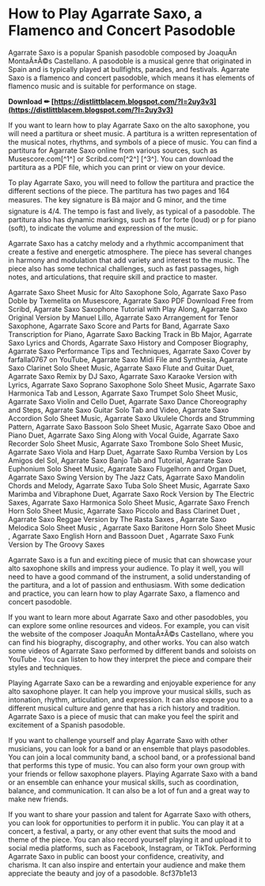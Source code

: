 # How to Play Agarrate Saxo, a Flamenco and Concert Pasodoble
  
Agarrate Saxo is a popular Spanish pasodoble composed by JoaquÃ­n MontaÃ±Ã©s Castellano. A pasodoble is a musical genre that originated in Spain and is typically played at bullfights, parades, and festivals. Agarrate Saxo is a flamenco and concert pasodoble, which means it has elements of flamenco music and is suitable for performance on stage.
 
**Download ✏ [https://distlittblacem.blogspot.com/?l=2uy3v3](https://distlittblacem.blogspot.com/?l=2uy3v3)**


  
If you want to learn how to play Agarrate Saxo on the alto saxophone, you will need a partitura or sheet music. A partitura is a written representation of the musical notes, rhythms, and symbols of a piece of music. You can find a partitura for Agarrate Saxo online from various sources, such as Musescore.com[^1^] or Scribd.com[^2^] [^3^]. You can download the partitura as a PDF file, which you can print or view on your device.
  
To play Agarrate Saxo, you will need to follow the partitura and practice the different sections of the piece. The partitura has two pages and 164 measures. The key signature is Bâ­ major and G minor, and the time signature is 4/4. The tempo is fast and lively, as typical of a pasodoble. The partitura also has dynamic markings, such as f for forte (loud) or p for piano (soft), to indicate the volume and expression of the music.
  
Agarrate Saxo has a catchy melody and a rhythmic accompaniment that create a festive and energetic atmosphere. The piece has several changes in harmony and modulation that add variety and interest to the music. The piece also has some technical challenges, such as fast passages, high notes, and articulations, that require skill and practice to master.
 
Agarrate Saxo Sheet Music for Alto Saxophone Solo,  Agarrate Saxo Paso Doble by Txemelita on Musescore,  Agarrate Saxo PDF Download Free from Scribd,  Agarrate Saxo Saxophone Tutorial with Play Along,  Agarrate Saxo Original Version by Manuel Lillo,  Agarrate Saxo Arrangement for Tenor Saxophone,  Agarrate Saxo Score and Parts for Band,  Agarrate Saxo Transcription for Piano,  Agarrate Saxo Backing Track in Bb Major,  Agarrate Saxo Lyrics and Chords,  Agarrate Saxo History and Composer Biography,  Agarrate Saxo Performance Tips and Techniques,  Agarrate Saxo Cover by farfalla0767 on YouTube,  Agarrate Saxo Midi File and Synthesia,  Agarrate Saxo Clarinet Solo Sheet Music,  Agarrate Saxo Flute and Guitar Duet,  Agarrate Saxo Remix by DJ Saxo,  Agarrate Saxo Karaoke Version with Lyrics,  Agarrate Saxo Soprano Saxophone Solo Sheet Music,  Agarrate Saxo Harmonica Tab and Lesson,  Agarrate Saxo Trumpet Solo Sheet Music,  Agarrate Saxo Violin and Cello Duet,  Agarrate Saxo Dance Choreography and Steps,  Agarrate Saxo Guitar Solo Tab and Video,  Agarrate Saxo Accordion Solo Sheet Music,  Agarrate Saxo Ukulele Chords and Strumming Pattern,  Agarrate Saxo Bassoon Solo Sheet Music,  Agarrate Saxo Oboe and Piano Duet,  Agarrate Saxo Sing Along with Vocal Guide,  Agarrate Saxo Recorder Solo Sheet Music,  Agarrate Saxo Trombone Solo Sheet Music,  Agarrate Saxo Viola and Harp Duet,  Agarrate Saxo Rumba Version by Los Amigos del Sol,  Agarrate Saxo Banjo Tab and Tutorial,  Agarrate Saxo Euphonium Solo Sheet Music,  Agarrate Saxo Flugelhorn and Organ Duet,  Agarrate Saxo Swing Version by The Jazz Cats,  Agarrate Saxo Mandolin Chords and Melody,  Agarrate Saxo Tuba Solo Sheet Music,  Agarrate Saxo Marimba and Vibraphone Duet,  Agarrate Saxo Rock Version by The Electric Saxes,  Agarrate Saxo Harmonica Solo Sheet Music,  Agarrate Saxo French Horn Solo Sheet Music,  Agarrate Saxo Piccolo and Bass Clarinet Duet ,  Agarrate Saxo Reggae Version by The Rasta Saxes ,  Agarrate Saxo Melodica Solo Sheet Music ,  Agarrate Saxo Baritone Horn Solo Sheet Music ,  Agarrate Saxo English Horn and Bassoon Duet ,  Agarrate Saxo Funk Version by The Groovy Saxes
  
Agarrate Saxo is a fun and exciting piece of music that can showcase your alto saxophone skills and impress your audience. To play it well, you will need to have a good command of the instrument, a solid understanding of the partitura, and a lot of passion and enthusiasm. With some dedication and practice, you can learn how to play Agarrate Saxo, a flamenco and concert pasodoble.
  
If you want to learn more about Agarrate Saxo and other pasodobles, you can explore some online resources and videos. For example, you can visit the website of the composer JoaquÃ­n MontaÃ±Ã©s Castellano, where you can find his biography, discography, and other works. You can also watch some videos of Agarrate Saxo performed by different bands and soloists on YouTube  . You can listen to how they interpret the piece and compare their styles and techniques.
  
Playing Agarrate Saxo can be a rewarding and enjoyable experience for any alto saxophone player. It can help you improve your musical skills, such as intonation, rhythm, articulation, and expression. It can also expose you to a different musical culture and genre that has a rich history and tradition. Agarrate Saxo is a piece of music that can make you feel the spirit and excitement of a Spanish pasodoble.
  
If you want to challenge yourself and play Agarrate Saxo with other musicians, you can look for a band or an ensemble that plays pasodobles. You can join a local community band, a school band, or a professional band that performs this type of music. You can also form your own group with your friends or fellow saxophone players. Playing Agarrate Saxo with a band or an ensemble can enhance your musical skills, such as coordination, balance, and communication. It can also be a lot of fun and a great way to make new friends.
  
If you want to share your passion and talent for Agarrate Saxo with others, you can look for opportunities to perform it in public. You can play it at a concert, a festival, a party, or any other event that suits the mood and theme of the piece. You can also record yourself playing it and upload it to social media platforms, such as Facebook, Instagram, or TikTok. Performing Agarrate Saxo in public can boost your confidence, creativity, and charisma. It can also inspire and entertain your audience and make them appreciate the beauty and joy of a pasodoble.
 8cf37b1e13
 
